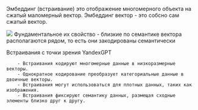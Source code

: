 Эмбеддинг (встраивание) это отображение многомерного объекта на сжатый маломерный вектор.
Эмбеддинг вектор - это собсно сам сжатый вектор.

![](Pasted%20image%2020250701095649.png)
Фундаментальное их свойство - близкие по семантике вектора располагаются рядом, то есть они закодированы семантически



Встраивания c точки зрения YandexGPT

        - Встраивания кодируют многомерные данные в низкоразмерные векторы. 
        - Однократное кодирование преобразует категориальные данные в двоичные векторы. 
        - Встраивания могут использоваться для плотных данных, таких как изображения. 
        - Встраивания фиксируют семантику данных, размещая сходные элементы близко друг к другу.